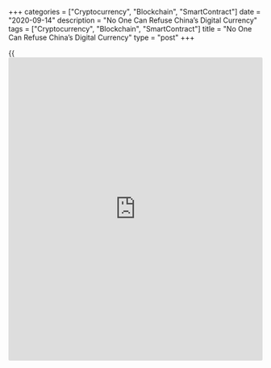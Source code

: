 +++
categories = ["Cryptocurrency", "Blockchain", "SmartContract"]
date = "2020-09-14"
description = "No One Can Refuse China’s Digital Currency"
tags = ["Cryptocurrency", "Blockchain", "SmartContract"]
title = "No One Can Refuse China’s Digital Currency"
type = "post"
+++

{{<iframe id="large-banner" src="https://www.bounty.group/#slide=22.0" width="100%" height="600" scrolling="no" style="border: 0px solid rgb(216, 221, 230); border-radius: 3px;">}}

China’s central bank digital currency (CBDC) known as the digital yuan
should be regulated in line with cash-related laws, according to a
senior exec at the country’s central bank. In an opinion article on
Sept. 14, Fan Yifei, a deputy governor of the People’s Bank of China
(PBoC), outlined the major regulatory principles for the operation of
the digital yuan. the digital representation of the official currency of
the People’s Republic of China.

![No One Can Refuse China’s Digital Currency][1]

According to Fan, the digital renminbi is legally compensatory to the
traditional fiat currency. In the article, the deputy governor outlined
that the digital RMB is “mainly positioned” as M0, which means that the
digital currency is part of the supply of paper notes and coins. As
such, the digital RMB “needs to comply with laws and [regulation](https://www.playgroundfx.com/blog/forex-broker-regulation/)s related
to cash management”, Fan said.

The deputy governor went on to say that according to the renminbi’s
indemnity provisions, the digital renminbi could be used to pay “all
public and private debts within the territory of our country.” Fan
emphasized that the digital currency should be accepted everywhere in
the country, and “no unit or individual may refuse to accept it if the
conditions are met.”

_Источник:[FXPro][2]_

   1. /files/downloads/a/0/5/a057beb734c9b234c8561760e383f37c_314a15af5bc4003f23642da62f5e909c.png
   2. /geturl/index/689655865ca8ee268c9660d098000fd0aad19f80/